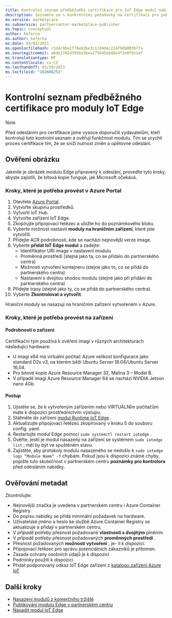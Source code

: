 ```yaml
---
title: Kontrolní seznam předběžného certifikace pro IoT Edge modul nabízí v Azure Marketplace
description: Seznamte se s konkrétními požadavky na certifikaci pro publikování IoT Edge modulu nabídky v Azure Marketplace.
ms.service: marketplace
ms.subservice: partnercenter-marketplace-publisher
ms.topic: conceptual
author: keferna
ms.author: keferna
ms.date: 03/01/2021
ms.openlocfilehash: c1d4c9be1f76e62be3c17d4dec22479db003b77a
ms.sourcegitcommit: e6de1702d3958a3bea275645eb46e4f2e0f011af
ms.translationtype: MT
ms.contentlocale: cs-CZ
ms.lasthandoff: 03/20/2021
ms.locfileid: "102608253"
---
```

# <a name="pre-certification-checklist-for-iot-edge-modules"></a>Kontrolní seznam předběžného certifikace pro moduly IoT Edge

> [!NOTE]
> Před odesláním pro certifikace jsme vysoce doporučili vydavatelům, kteří kontrolují tuto kontrolní seznam a ověřují funkčnost modulu. Tím se urychlí proces certifikace tím, že se sníží nutnost změn a opětovné odeslání.

## <a name="validation-of-image"></a>Ověření obrázku

Jakmile je obrázek modulu Edge připravený k odeslání, proveďte tyto kroky, abyste zajistili, že bitová kopie funguje, jak Microsoft očekává.

### <a name="steps-to-perform-in-the-azure-portal"></a>Kroky, které je potřeba provést v Azure Portal

1. Otevřete [Azure Portal](https://partner.microsoft.com/).
1. Vytvořte skupinu prostředků.
1. Vytvořit IoT Hub.
1. Vytvořte zařízení IoT Edge.
1. Zkopírujte připojovací řetězec a uložte ho do poznámkového bloku.
1. Vyberte možnost nastavit **moduly na hraničním zařízení**, které jste vytvořili.
1. Přidejte ACR podrobnosti, kde se nachází nejnovější verze image.
1. Vyberte **přidat IoT Edge modul** a zadejte:
    - Identifikátor URI image v nastavení modulu
    - Proměnná prostředí (stejná jako ta, co se přidalo do partnerského centra)
    - Možnosti vytvoření kontejneru (stejné jako to, co se přidá do partnerského centra)
    - Nastavení s dvojitou shodou modulu (stejné jako při přidání do partnerského centra)
1. Přidejte trasy (stejně jako ty, co se přidá do partnerského centra).
1. Vyberte **Zkontrolovat a vytvořit**.

Hraniční moduly se nasazují na hraničním zařízení vytvořeném v Azure.

### <a name="steps-to-perform-on-the-device"></a>Kroky, které je potřeba provést na zařízení

#### <a name="device-details"></a>Podrobnosti o zařízení

Certifikační tým používá k ověření imagí v různých architekturách následující hardware:

- U imagí x64 má virtuální počítač Azure velikost konfigurace jako standard D2s v3, na kterém běží Ubuntu Server 18.04/Ubuntu Server 16,04.
- Pro bitové kopie Azure Resource Manager 32, Malina 3 – Model B.
- V případě imagí Azure Resource Manager 64 se nachází NVIDIA Jetson nano 4Gb.

#### <a name="steps"></a>Postup

1. Ujistěte se, že k vytvořeným zařízením nebo VIRTUÁLNÍm počítačům máte k dispozici prostřednictvím výstupu.
1. Stáhněte do zařízení [modul Runtime IoT Edge](https://docs.microsoft.com/azure/iot-edge/how-to-install-iot-edge) .
1. Aktualizujte připojovací řetězec zkopírovaný v kroku 5 do souboru config. yaml.
1. Restartujte modul Edge pomocí `sudo systemctl restart iotedge` .
1. Ověřte, jestli je modul nasazený na zařízení se systémem `sudo iotedge list` ; měl by být ve spuštěném stavu.
1. Zajistěte, aby protokoly modulu nasazeného se nedošlo k `sudo iotedge logs “Module Name“ -f` chybám. Pokud jsou k dispozici známé chyby, popište tuto skutečnost v partnerském centru **poznámky pro kontrolora** před odesláním nabídky.

## <a name="metadata-validation"></a>Ověřování metadat

Zkontrolujte:

- Nejnovější značka je uvedena v partnerském centru i Azure Container Registry.
- Do popisu nabídky se přidá minimální požadavek na hardware.
- Uživatelské jméno a heslo ke službě Azure Container Registry se aktualizuje a přidají v partnerském centru.
- V *případě potřeby* přesnost požadované **vlastnosti s dvojitým** plněním
- V *případě potřeby* přesnost požadovaných **proměnných prostředí** .
- Přesnost požadovaných **možností vytvoření** , je- *li k dispozici*.
- Připojovací řetězec pro správu potenciálních zákazníků je přítomen.
- Zásada ochrany osobních údajů je k dispozici
- Podmínky použití k dispozici
- Přidat podporovaný odkaz IoT Edge zařízení z [katalogu zařízení Azure IoT](https://devicecatalog.azure.com/devices?certificationBadgeTypes=IoTEdgeCompatible) 

## <a name="next-steps"></a>Další kroky

- [Nasazení modulů z komerčního tržiště](https://docs.microsoft.com/azure/iot-edge/how-to-deploy-modules-portal#deploy-from-azure-marketplace)
- [Publikování modulu Edge v partnerském centru](https://docs.microsoft.com/azure/marketplace/partner-center-portal/azure-iot-edge-module-creation)
- [Nasadit modul IoT Edge](https://docs.microsoft.com/azure/iot-edge/quickstart-linux)  
